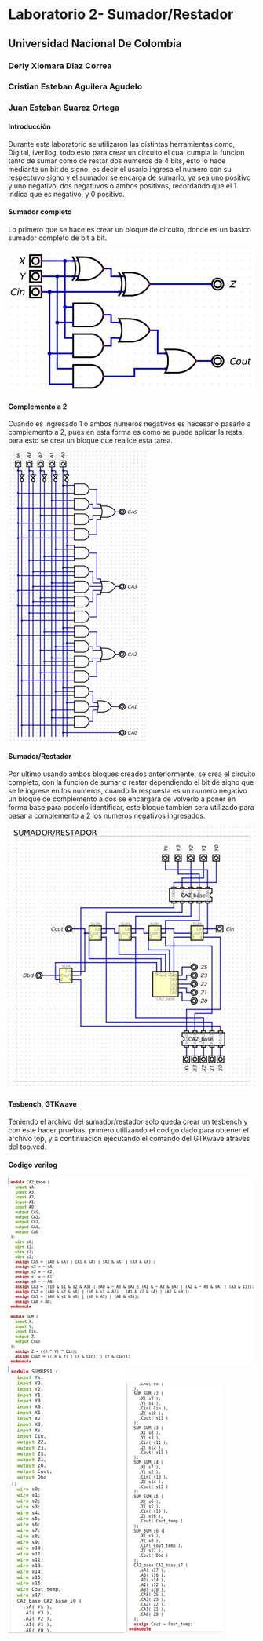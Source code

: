# Laboratorio 2- Sumador/Restador
## Universidad Nacional De Colombia
### Derly Xiomara Diaz Correa
### Cristian Esteban Aguilera Agudelo
### Juan Esteban Suarez Ortega

#### Introducciòn
Durante este laboratorio se utilizaron las distintas herramientas como, Digital, iverilog, todo esto para crear un circuito el cual cumpla la funcion tanto de sumar como de restar dos numeros de 4 bits, esto lo hace mediante un bit de signo, es decir el usario ingresa el numero con su respectuvo signo y el sumador se encarga de sumarlo, ya sea uno positivo y uno negativo, dos negatuvos o ambos positivos, recordando que el 1 indica que es negativo, y 0 positivo.

#### Sumador completo
Lo primero que se hace es crear un bloque de circuito, donde es un basico sumador completo de bit a bit.

![](https://github.com/EstebanS-O/Digital-1/blob/main/practica%202/sumador-completo.png)

#### Complemento a 2
Cuando es ingresado 1 o ambos numeros negativos es necesario pasarlo a complemento a 2, pues en esta forma es como se puede aplicar la resta, para esto se crea un bloque que realice esta tarea.

![](https://github.com/EstebanS-O/Digital-1/blob/main/practica%202/complemento-a-2.png)

#### Sumador/Restador
Por ultimo usando ambos bloques creados anteriormente, se crea el circuito completo, con la funcion de sumar o restar dependiendo el bit de signo que se le ingrese en los numeros, cuando la respuesta es un numero negativo un bloque de complemento a dos se encargara de volverlo a poner en forma base para poderlo identificar, este bloque tambien sera utilizado para pasar a complemento a 2 los numeros negativos ingresados.

![](https://github.com/EstebanS-O/Digital-1/blob/main/practica%202/sumador-restador.png)

#### Tesbench, GTKwave
Teniendo el archivo del sumador/restador solo queda crear un tesbench y con este hacer pruebas, primero utilizando el codigo dado para obtener el archivo top, y a continuacion ejecutando el comando del GTKwave atraves del top.vcd.



#### Codigo verilog

![](https://github.com/EstebanS-O/Digital-1/blob/main/practica%202/codigoiverilog1.png)
![](https://github.com/EstebanS-O/Digital-1/blob/main/practica%202/codigoiverilog2.png)
![](https://github.com/EstebanS-O/Digital-1/blob/main/practica%202/codigoiverilog3.png)
